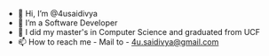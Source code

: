 - 👋 Hi, I’m @4usaidivya
- 👀 I’m a Software Developer
- 🌱 I did my master's in Computer Science and graduated from UCF
- 📫 How to reach me - Mail to - 4u.saidivya@gmail.com

<!---
4usaidivya/4usaidivya is a ✨ special ✨ repository because its `README.md` (this file) appears on your GitHub profile.
You can click the Preview link to take a look at your changes.
--->
